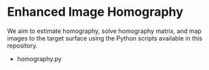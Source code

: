 # Enhanced Image Homography

We aim to estimate homography, solve homography matrix, and map images to the target surface using the Python scripts available in this repository.

- homography.py
	